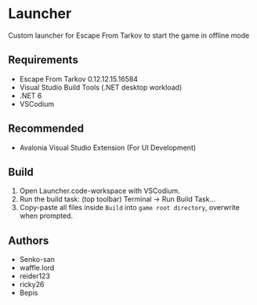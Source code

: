 # Launcher

Custom launcher for Escape From Tarkov to start the game in offline mode

## Requirements

- Escape From Tarkov 0.12.12.15.16584
- Visual Studio Build Tools (.NET desktop workload)
- .NET 6
- VSCodium

## Recommended

- Avalonia Visual Studio Extension (For UI Development)

## Build

1. Open Launcher.code-workspace with VSCodium.
2. Run the build task: (top toolbar) Terminal -> Run Build Task...
3. Copy-paste all files inside `Build` into `game root directory`, overwrite when prompted.

## Authors

- Senko-san
- waffle.lord
- reider123
- ricky26
- Bepis